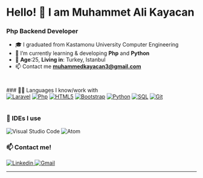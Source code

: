 
<h1> Hello! 👋 I am Muhammet Ali Kayacan
<h3> Php Backend Developer </h3>
  
- 🎓 I graduated from Kastamonu University Computer Engineering
- 🔭 I’m currently learning & developing **Php** and **Python**
- 💬 **Age**:25, **Living in**: Turkey, Istanbul
- 📫 Contact me **muhammedkayacan3@gmail.com**

<h1></h1> 
### 👨‍💻 Languages I know/work with <br>
<a href="#"><img alt="Laravel" src="https://img.shields.io/badge/laravel-%23FF2D20.svg?style=for-the-badge&logo=laravel&logoColor=white"></a>
<a href="#"><img alt="Php" src="https://img.shields.io/badge/php-%23777BB4.svg?style=for-the-badge&logo=php&logoColor=white"></a>
<a href="#"><img alt="HTML5" src="https://img.shields.io/badge/html5-%23E34F26.svg?style=for-the-badge&logo=html5&logoColor=white"></a>
<a href="#"><img alt="Bootstrap" src="https://img.shields.io/badge/bootstrap-%23563D7C.svg?style=for-the-badge&logo=bootstrap&logoColor=white"></a>
<a href="#"><img alt="Python" src="https://img.shields.io/badge/python-3670A0?style=for-the-badge&logo=python&logoColor=ffdd54"></a>
<a href="#"><img alt="SQL" src="https://img.shields.io/badge/SQL-A4373A.svg?logo=mysql&logoColor=white"></a>
<a href="#"><img alt="Git" src="https://img.shields.io/badge/Git-F05033.svg?logo=git&logoColor=white"></a>
<h1></h1>


  ### 📝 IDEs I use
![Visual Studio Code](https://img.shields.io/badge/Visual%20Studio%20Code-0078d7.svg?style=for-the-badge&logo=visual-studio-code&logoColor=white) ![Atom](  https://img.shields.io/badge/Atom-%2366595C.svg?style=for-the-badge&logo=atom&logoColor=white) 
  
  
  ### 📫 Contact me!
<a href="https://www.linkedin.com/in/muhammet-ali-kayacan-b35218202/" target="_blank"> 
  <img src="https://img.shields.io/badge/linkedin-%230077B5.svg?style=for-the-badge&logo=linkedin&logoColor=white" alt="Linkedin" /> 
</a>
<a href="mailto:muhammedkayacan3@gmail.com" target="_blank">
  <img src="https://img.shields.io/badge/Gmail-D14836?style=for-the-badge&logo=gmail&logoColor=white" alt="Gmail" />

---

